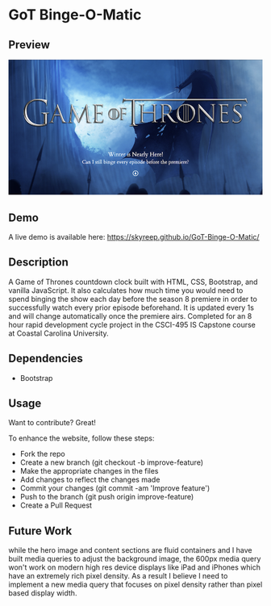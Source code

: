 # GoT Binge-O-Matic

## Preview
<img src="/images/thumbnail.png" width="800px">

## Demo
A live demo is available here: https://skyreep.github.io/GoT-Binge-O-Matic/

## Description
A Game of Thrones countdown clock built with HTML, CSS, Bootstrap, and vanilla JavaScript. It also calculates how much time you would need to spend binging the show each day before the season 8 premiere in order to successfully watch every prior episode beforehand. It is updated every 1s and will change automatically once the premiere airs. Completed for an 8 hour rapid development cycle project in the CSCI-495 IS Capstone course at Coastal Carolina University.

## Dependencies
<ul>
  <li>Bootstrap</li>
</ul>

## Usage
Want to contribute? Great!

To enhance the website, follow these steps:
<ul>
  <li>Fork the repo</li>
  <li>Create a new branch (git checkout -b improve-feature)</li>
  <li>Make the appropriate changes in the files</li>
  <li>Add changes to reflect the changes made</li>
  <li>Commit your changes (git commit -am 'Improve feature')</li>
  <li>Push to the branch (git push origin improve-feature)</li>
  <li>Create a Pull Request</li>
</ul>

## Future Work
while the hero image and content sections are fluid containers and I have built media queries to adjust the background image, the 600px media query won't work on modern high res device displays like iPad and iPhones which have an extremely rich pixel density. As a result I believe I need to implement a new media query that focuses on pixel density rather than pixel based display width. 
 
